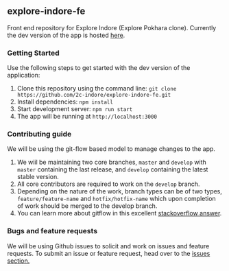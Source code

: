 ## explore-indore-fe

Front end repository for Explore Indore (Explore Pokhara clone). Currently the dev version of the app is hosted [here](http://exploreindore.klldev.org).

### Getting Started
Use the following steps to get started with the dev version of the application:

1. Clone this repository using the command line: `git clone https://github.com/2c-indore/explore-indore-fe.git`
2. Install dependencies: `npm install`
3. Start development server: `npm run start`
4. The app will be running at `http://localhost:3000`


### Contributing guide
We will be using the git-flow based model to manage changes to the app.

1. We wiil be maintaining two core branches, `master` and `develop` with `master` containing the last release, and `develop` containing the latest stable version.
2. All core contributors are required to work on the `develop` branch.
3. Depending on the nature of the work, branch types can be of two types, `feature/feature-name` and `hotfix/hotfix-name` which upon completion of work should be merged to the develop branch.
4. You can learn more about gitflow in this excellent [stackoverflow answer](https://softwareengineering.stackexchange.com/questions/255404/how-to-use-github-branches-and-automatic-releases-for-version-management).


### Bugs and feature requests

We will be using Github issues to solicit and work on issues and feature requests. To submit an issue or feature request, head over to the [issues section.](https://github.com/2c-indore/explore-indore-fe/issues/new/choose)
